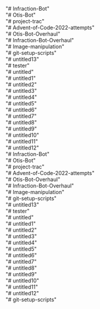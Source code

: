 "# Infraction-Bot"  
"# Otis-Bot"  
"# project-trac"  
"# Advent-of-Code-2022-attempts"  
"# Otis-Bot-Overhaul"  
"# Infraction-Bot-Overhaul"  
"# Image-manipulation"  
"# git-setup-scripts"  
"# untitled13"  
"# tester"  
"# untitled"  
"# untitled1"  
"# untitled2"  
"# untitled3"  
"# untitled4"  
"# untitled5"  
"# untitled6"  
"# untitled7"  
"# untitled8"  
"# untitled9"  
"# untitled10"  
"# untitled11"  
"# untitled12"  
"# Infraction-Bot"  
"# Otis-Bot"  
"# project-trac"  
"# Advent-of-Code-2022-attempts"  
"# Otis-Bot-Overhaul"  
"# Infraction-Bot-Overhaul"  
"# Image-manipulation"  
"# git-setup-scripts"  
"# untitled13"  
"# tester"  
"# untitled"  
"# untitled1"  
"# untitled2"  
"# untitled3"  
"# untitled4"  
"# untitled5"  
"# untitled6"  
"# untitled7"  
"# untitled8"  
"# untitled9"  
"# untitled10"  
"# untitled11"  
"# untitled12"  
"# git-setup-scripts"  
